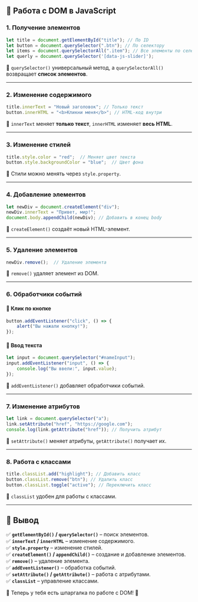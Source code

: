 ## 📌 Работа с DOM в JavaScript

### **1. Получение элементов**
```js
let title = document.getElementById("title"); // По ID
let button = document.querySelector(".btn"); // По селектору
let items = document.querySelectorAll(".item"); // Все элементы по селектору
let querly = document.querySelector('[data-js-slider]');
```
📌 `querySelector()` универсальный метод, а `querySelectorAll()` возвращает **список элементов**.

---

### **2. Изменение содержимого**
```js
title.innerText = "Новый заголовок"; // Только текст
button.innerHTML = "<b>Кликни меня</b>"; // HTML-код внутри
```
📌 `innerText` меняет **только текст**, `innerHTML` изменяет **весь HTML**.

---

### **3. Изменение стилей**
```js
title.style.color = "red";  // Меняет цвет текста
button.style.backgroundColor = "blue";  // Цвет фона
```
📌 Стили можно менять через `style.property`.

---

### **4. Добавление элементов**
```js
let newDiv = document.createElement("div");
newDiv.innerText = "Привет, мир!";
document.body.appendChild(newDiv); // Добавить в конец body
```
📌 `createElement()` создаёт новый HTML-элемент.

---

### **5. Удаление элементов**
```js
newDiv.remove();  // Удаление элемента
```
📌 `remove()` удаляет элемент из DOM.

---

### **6. Обработчики событий**
#### 📌 Клик по кнопке
```js
button.addEventListener("click", () => {
    alert("Вы нажали кнопку!");
});
```
#### 📌 Ввод текста
```js
let input = document.querySelector("#nameInput");
input.addEventListener("input", () => {
    console.log("Вы ввели:", input.value);
});
```
📌 `addEventListener()` добавляет обработчики событий.

---

### **7. Изменение атрибутов**
```js
let link = document.querySelector("a");
link.setAttribute("href", "https://google.com");
console.log(link.getAttribute("href")); // Получить атрибут
```
📌 `setAttribute()` меняет атрибуты, `getAttribute()` получает их.

---

### **8. Работа с классами**
```js
title.classList.add("highlight"); // Добавить класс
button.classList.remove("btn"); // Удалить класс
button.classList.toggle("active"); // Переключить класс
```
📌 `classList` удобен для работы с классами.

---

## 📌 **Вывод**
✅ **`getElementById()` / `querySelector()`** – поиск элементов.  
✅ **`innerText` / `innerHTML`** – изменение содержимого.  
✅ **`style.property`** – изменение стилей.  
✅ **`createElement()` / `appendChild()`** – создание и добавление элементов.  
✅ **`remove()`** – удаление элемента.  
✅ **`addEventListener()`** – обработка событий.  
✅ **`setAttribute()` / `getAttribute()`** – работа с атрибутами.  
✅ **`classList`** – управление классами.  

📌 Теперь у тебя есть шпаргалка по работе с DOM! 🚀

